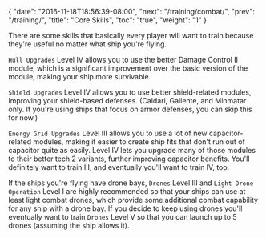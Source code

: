 {
  "date": "2016-11-18T18:56:39-08:00",
  "next": "/training/combat/",
  "prev": "/training/",
  "title": "Core Skills",
  "toc": "true",
  "weight": "1"
}

There are some skills that basically every player will want to train
because they're useful no matter what ship you're flying.

`Hull Upgrades` Level IV allows you to use the better Damage Control II
module, which is a significant improvement over the basic version of the module,
making your ship more survivable.

`Shield Upgrades` Level IV allows you to use better shield-related modules, improving
your shield-based defenses. (Caldari, Gallente, and Minmatar only. If you're
using ships that focus on armor defenses, you can skip this for now.)

`Energy Grid Upgrades` Level III allows you to use a lot of new capacitor-related
modules, making it easier to create ship fits that don't run out of capacitor
quite as easily. Level IV lets you upgrade many of those modules to their better
tech 2 variants, further improving capacitor benefits. You'll definitely want to
train III, and eventually you'll want to train IV, too.

If the ships you're flying have drone bays, `Drones` Level III and
`Light Drone Operation` Level I are highly recommended so that your ships
can use at least light combat drones, which provide some additional combat
capability for any ship with a drone bay. If you decide to keep using
drones you'll eventually want to train `Drones` Level V so that you
can launch up to 5 drones (assuming the ship allows it).
